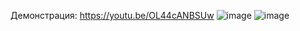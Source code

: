 Демонстрация: https://youtu.be/OL44cANBSUw
![image](https://user-images.githubusercontent.com/90614965/148704671-aae28e92-35f7-4866-ba5a-f4dd68f4615e.png)
![image](https://user-images.githubusercontent.com/90614965/148704679-3dbe8352-bae0-4d2c-b0db-7fa0dbb97e7d.png)
